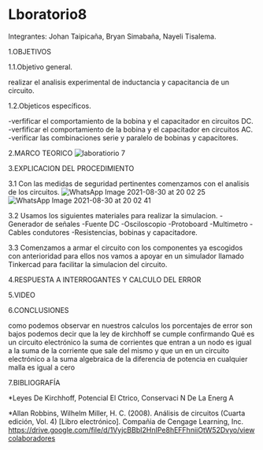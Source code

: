 # Lboratorio8

Integrantes: Johan Taipicaña, Bryan Simabaña, Nayeli Tisalema.

1.OBJETIVOS

1.1.Objetivo general.

realizar el analisis experimental de inductancia y capacitancia de un circuito.

1.2.Objeticos específicos.

-verfificar el comportamiento de la bobina y  el capacitador en circuitos DC.
-verfificar el comportamiento de la bobina y  el capacitador en circuitos AC.
-verificar las combinaciones serie y paralelo de bobinas y capacitores.


2.MARCO TEORICO
![laboratiorio 7](https://user-images.githubusercontent.com/81887698/131426258-5223f2b2-9601-49e5-8fe6-b2ff1bc259cd.PNG)



3.EXPLICACION DEL PROCEDIMIENTO

3.1 Con las medidas de seguridad pertinentes comenzamos con el analisis de los circuitos.
![WhatsApp Image 2021-08-30 at 20 02 25](https://user-images.githubusercontent.com/81887698/131424975-cc7d3957-5449-44af-9685-5f1b582ca3b3.jpeg)
![WhatsApp Image 2021-08-30 at 20 02 41](https://user-images.githubusercontent.com/81887698/131424979-c7328a4f-5722-4722-ab59-17d29e08dcde.jpeg)

3.2 Usamos los siguientes materiales para realizar la simulacion.
  -Generador de señales
  -Fuente DC
  -Osciloscopio
  -Protoboard
  -Multimetro
  -Cables condutores
  -Resistencias, bobinas y capacitadore.
  
3.3 Comenzamos a armar el circuito con los componentes ya escogidos con anterioridad para ellos nos vamos a apoyar en un simulador llamado Tinkercad para facilitar la simulacion del circuito.


4.RESPUESTA A INTERROGANTES Y CALCULO DEL ERROR



5.VIDEO



6.CONCLUSIONES

como podemos observar en nuestros calculos los porcentajes de error son bajos podemos decir que la ley de kirchhoff se cumple confirmando Qué es un circuito electrónico la suma de corrientes que entran a un nodo es igual a la suma de la corriente que sale del mismo y que un en un circuito electrónico a la suma algebraica de la diferencia de potencia en cualquier malla es igual a cero

7.BIBLIOGRAFÍA

*Leyes De Kirchhoff, Potencial El Ctrico, Conservaci N De La Energ A

*Allan Robbins, Wilhelm Miller, H. C. (2008). Análisis de circuitos (Cuarta edición, Vol. 4) [Libro electrónico]. Compañia de Cengage Learning, Inc. https://drive.google.com/file/d/1VyjcBBbI2HnIPe8hEFFhniiOtW52Dvyo/viewcolaboradores



















